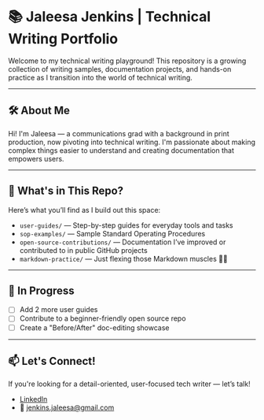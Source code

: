 # 📚 Jaleesa Jenkins | Technical Writing Portfolio

Welcome to my technical writing playground! This repository is a growing collection of writing samples, documentation projects, and hands-on practice as I transition into the world of technical writing.

---

## 🛠️ About Me

Hi! I'm Jaleesa — a communications grad with a background in print production, now pivoting into technical writing. I'm passionate about making complex things easier to understand and creating documentation that empowers users.

---

## 📁 What's in This Repo?

Here’s what you’ll find as I build out this space:

- `user-guides/` — Step-by-step guides for everyday tools and tasks  
- `sop-examples/` — Sample Standard Operating Procedures  
- `open-source-contributions/` — Documentation I’ve improved or contributed to in public GitHub projects  
- `markdown-practice/` — Just flexing those Markdown muscles 💪🏾  

---

## 🌱 In Progress

- [ ] Add 2 more user guides  
- [ ] Contribute to a beginner-friendly open source repo  
- [ ] Create a "Before/After" doc-editing showcase  

---

## 📫 Let's Connect!

If you're looking for a detail-oriented, user-focused tech writer — let’s talk!

- [LinkedIn](www.linkedin.com/in/jaleesa-jenkins-88470a242)
- 📧 jenkins.jaleesa@gmail.com
